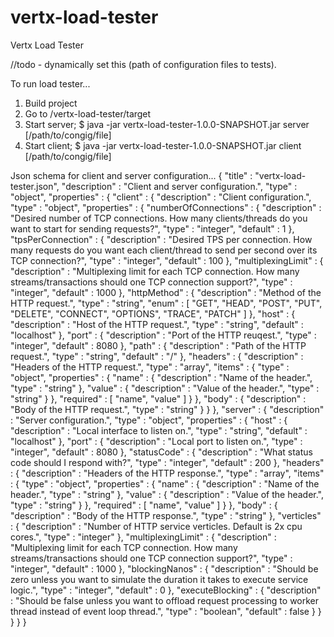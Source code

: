 # vertx-load-tester
Vertx Load Tester

//todo - dynamically set this (path of configuration files to tests).

To run load tester...
1. Build project
2. Go to /vertx-load-tester/target
3. Start server; $ java -jar vertx-load-tester-1.0.0-SNAPSHOT.jar server [/path/to/congig/file]
4. Start client; $ java -jar vertx-load-tester-1.0.0-SNAPSHOT.jar client [/path/to/congig/file]

Json schema for client and server configuration...
{
  "title" : "vertx-load-tester.json",
  "description" : "Client and server configuration.",
  "type" : "object",
  "properties" : {
    "client" : {
      "description" : "Client configuration.",
      "type" : "object",
      "properties" : {
        "numberOfConnections" : {
          "description" : "Desired number of TCP connections. How many clients/threads do you want to start for sending requests?",
          "type" : "integer",
          "default" : 1
        },
        "tpsPerConnection" : {
          "description" : "Desired TPS per connection. How many requests do you want each client/thread to send per second over its TCP connection?",
          "type" : "integer",
          "default" : 100
        },
        "multiplexingLimit" : {
          "description" : "Multiplexing limit for each TCP connection. How many streams/transactions should one TCP connection support?",
          "type" : "integer",
          "default" : 1000
        },
        "httpMethod" : {
          "description" : "Method of the HTTP request.",
          "type" : "string",
          "enum" : [ "GET", "HEAD", "POST", "PUT", "DELETE", "CONNECT", "OPTIONS", "TRACE", "PATCH" ]
        },
        "host" : {
          "description" : "Host of the HTTP request.",
          "type" : "string",
          "default" : "localhost"
        },
        "port" : {
          "description" : "Port of the HTTP reuqest.",
          "type" : "integer",
          "default" : 8080
        },
        "path" : {
          "description" : "Path of the HTTP request.",
          "type" : "string",
          "default" : "/"
        },
        "headers" : {
          "description" : "Headers of the HTTP request.",
          "type" : "array",
          "items" : {
            "type" : "object",
            "properties" : {
              "name" : {
                "description" : "Name of the header.",
                "type" : "string"
              },
              "value" : {
                "description" : "Value of the header.",
                "type" : "string"
              }
            },
            "required" : [ "name", "value" ]
          }
        },
        "body" : {
          "description" : "Body of the HTTP request.",
          "type" : "string"
        }
      }
    },
    "server" : {
      "description" : "Server configuration.",
      "type" : "object",
      "properties" : {
        "host" : {
          "description" : "Local interface to listen on.",
          "type" : "string",
          "default" : "localhost"
        },
        "port" : {
          "description" : "Local port to listen on.",
          "type" : "integer",
          "default" : 8080
        },
        "statusCode" : {
          "description" : "What status code should I respond with?",
          "type" : "integer",
          "default" : 200
        },
        "headers" : {
          "description" : "Headers of the HTTP response.",
          "type" : "array",
          "items" : {
            "type" : "object",
            "properties" : {
              "name" : {
                "description" : "Name of the header.",
                "type" : "string"
              },
              "value" : {
                "description" : "Value of the header.",
                "type" : "string"
              }
            },
            "required" : [ "name", "value" ]
          }
        },
        "body" : {
          "description" : "Body of the HTTP response.",
          "type" : "string"
        },
        "verticles" : {
          "description" : "Number of HTTP service verticles. Default is 2x cpu cores.",
          "type" : "integer"
        },
        "multiplexingLimit" : {
          "description" : "Multiplexing limit for each TCP connection. How many streams/transactions should one TCP connection support?",
          "type" : "integer",
          "default" : 1000
        },
        "blockingNanos" : {
          "description" : "Should be zero unless you want to simulate the duration it takes to execute service logic.",
          "type" : "integer",
          "default" : 0
        },
        "executeBlocking" : {
          "description" : "Should be false unless you want to offload request processing to worker thread instead of event loop thread.",
          "type" : "boolean",
          "default" : false
        }
      }
    }
  }
}
